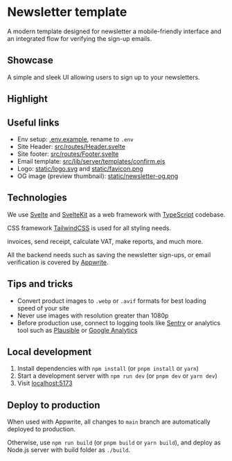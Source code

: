 # Newsletter template

A modern template designed for newsletter a mobile-friendly interface and an integrated flow for verifying the sign-up
emails.

## Showcase

A simple and sleek UI allowing users to sign up to your newsletters.

## Highlight

## Useful links

- Env setup: [.env.example](.env.example), rename to `.env`
- Site Header: [src/routes/Header.svelte](src/routes/Header.svelte)
- Site footer: [src/routes/Footer.svelte](src/routes/Footer.svelte)
- Email template: [src/lib/server/templates/confirm.ejs](src/lib/server/templates/confirm.ejs)
- Logo: [static/logo.svg](./static/logo.svg) and [static/favicon.png](./static/favicon.png)
- OG image (preview thumbnail): [static/newsletter-og.png](./static/newsletter-og.png)

## Technologies

We use [Svelte](https://svelte.dev/docs/svelte/overview) and [SvelteKit](https://svelte.dev/docs/kit/introduction) as a
web framework with [TypeScript](https://www.typescriptlang.org/) codebase.

CSS framework [TailwindCSS](https://tailwindcss.com/) is used for all styling needs.

invoices, send receipt, calculate VAT, make reports, and much more.

All the backend needs such as saving the newsletter sign-ups, or email verification is covered
by [Appwrite](https://appwrite.io/).

## Tips and tricks

- Convert product images to `.webp` or `.avif` formats for best loading speed of your site
- Never use images with resolution greater than 1080p
- Before production use, connect to logging tools like [Sentry](https://sentry.io/) or analytics tool such
  as [Plausible](https://plausible.io/) or [Google Analytics](https://marketingplatform.google.com/about/analytics/)

## Local development

1. Install dependencies with `npm install` (or `pnpm install` or `yarn`)
2. Start a development server with `npm run dev` (or `pnpm dev` or `yarn dev`)
3. Visit [localhost:5173](http://localhost:5173/)

## Deploy to production

When used with Appwrite, all changes to `main` branch are automatically deployed to production.

Otherwise, use `npm run build` (or `pnpm build` or `yarn build`), and deploy as Node.js server with build folder as
`./build`.
